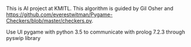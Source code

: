 This is AI project at KMITL.
This algorithm is guided by Gil Osher and https://github.com/everestwitman/Pygame-Checkers/blob/master/checkers.py.

Use UI pygame with python 3.5 to communicate with prolog 7.2.3 through pyswip library
